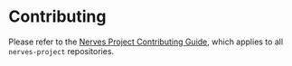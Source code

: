 # Contributing

Please refer to the [Nerves Project Contributing Guide], which applies to all
`nerves-project` repositories.

[Nerves Project Contributing Guide]: https://github.com/nerves-project/nerves/blob/main/.github/CONTRIBUTING.md
